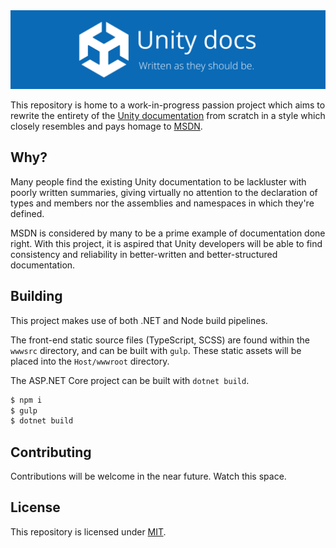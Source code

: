 <img src="branding_Banner.png">

This repository is home to a work-in-progress passion project which aims to rewrite the entirety of the
[Unity documentation](https://docs.unity3d.com/ScriptReference/) from scratch in a style which closely resembles and
pays homage to [MSDN](https://docs.microsoft.com/en-us/dotnet/).

## Why?
Many people find the existing Unity documentation to be lackluster with poorly written summaries, giving virtually no
attention to the declaration of types and members nor the assemblies and namespaces in which they're defined.

MSDN is considered by many to be a prime example of documentation done right. With this project, it is aspired that
Unity developers will be able to find consistency and reliability in better-written and better-structured documentation.

## Building
This project makes use of both .NET and Node build pipelines.

The front-end static source files (TypeScript, SCSS) are found within the `wwwsrc` directory, and can be built
with `gulp`. These static assets will be placed into the `Host/wwwroot` directory.

The ASP.NET Core project can be built with `dotnet build`.

```sh
$ npm i
$ gulp
$ dotnet build
```

## Contributing
Contributions will be welcome in the near future. Watch this space.

## License
This repository is licensed under [MIT](LICENSE.md).
